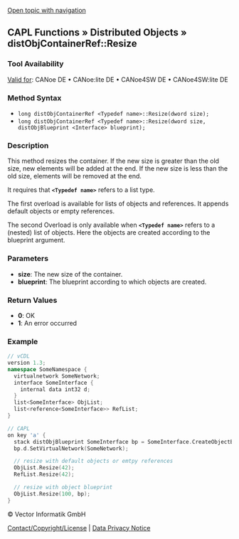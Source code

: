 [Open topic with navigation](../../../../../CANoeDEFamily.htm#Topics/CAPLFunctions/DistributedObjects/Methods/CAPLfunctiondistObjContainerRefResize.md)

## CAPL Functions » Distributed Objects » distObjContainerRef::Resize

### Tool Availability
[Valid for](../../../Shared/FeatureAvailability.md): CANoe DE • CANoe:lite DE • CANoe4SW DE • CANoe4SW:lite DE

### Method Syntax
- `long distObjContainerRef <Typedef name>::Resize(dword size);`
- `long distObjContainerRef <Typedef name>::Resize(dword size, distObjBlueprint <Interface> blueprint);`

### Description
This method resizes the container. If the new size is greater than the old size, new elements will be added at the end. If the new size is less than the old size, elements will be removed at the end.

It requires that **`<Typedef name>`** refers to a list type.

The first overload is available for lists of objects and references. It appends default objects or empty references.

The second Overload is only available when **`<Typedef name>`** refers to a (nested) list of objects. Here the objects are created according to the blueprint argument.

### Parameters
- **size**: The new size of the container.
- **blueprint**: The blueprint according to which objects are created.

### Return Values
- **0**: OK
- **1**: An error occurred

### Example

```cpp
// vCDL
version 1.3;
namespace SomeNamespace {
  virtualnetwork SomeNetwork;
  interface SomeInterface {
    internal data int32 d;
  }
  list<SomeInterface> ObjList;
  list<reference<SomeInterface>> RefList;
}

// CAPL
on key 'a' {
  stack distObjBlueprint SomeInterface bp = SomeInterface.CreateObjectBlueprint();
  bp.d.SetVirtualNetwork(SomeNetwork);

  // resize with default objects or emtpy references
  ObjList.Resize(42);
  RefList.Resize(42);

  // resize with object blueprint
  ObjList.Resize(100, bp);
}
```

© Vector Informatik GmbH

[Contact/Copyright/License](../../../Shared/ContactCopyrightLicense.md) | [Data Privacy Notice](https://www.vector.com/int/en/company/get-info/privacy-policy/)
